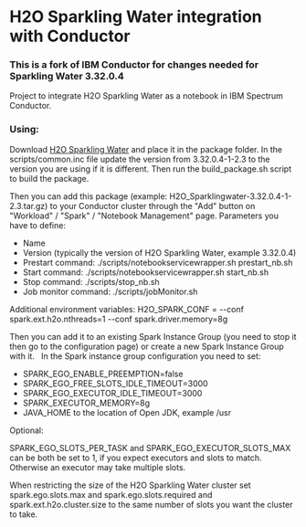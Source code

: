# H2O Sparkling Water integration with Conductor

### This is a fork of IBM Conductor for changes needed for Sparkling Water 3.32.0.4
Project to integrate H2O Sparkling Water as a notebook in IBM Spectrum Conductor.

### Using:
Download [H2O Sparkling Water](https://s3.amazonaws.com/h2o-release/sparkling-water/spark-2.4/3.32.0.4-1-2.3/sparkling-water-3.32.0.4-1-2.3.zip) and place it in the package folder. In the scripts/common.inc file update the version from 3.32.0.4-1-2.3 to the version you are using if it is different. Then run the build_package.sh script to build the package.

Then you can add this package (example: H2O_Sparklingwater-3.32.0.4-1-2.3.tar.gz) to your Conductor cluster through the "Add" button on "Workload" / "Spark" / "Notebook Management" page.
Parameters you have to define:
- Name
- Version (typically the version of H2O Sparkling Water, example 3.32.0.4)
- Prestart command: ./scripts/notebookservicewrapper.sh prestart_nb.sh
- Start command: ./scripts/notebookservicewrapper.sh start_nb.sh
- Stop command: ./scripts/stop_nb.sh
- Job monitor command: ./scripts/jobMonitor.sh

Additional environment variables: H2O_SPARK_CONF = --conf spark.ext.h2o.nthreads=1 --conf spark.driver.memory=8g

Then you can add it to an existing Spark Instance Group (you need to stop it then go to the configuration page) or create a new Spark Instance Group with it.
 
In the Spark instance group configuration you need to set:
- SPARK_EGO_ENABLE_PREEMPTION=false
- SPARK_EGO_FREE_SLOTS_IDLE_TIMEOUT=3000
- SPARK_EGO_EXECUTOR_IDLE_TIMEOUT=3000
- SPARK_EXECUTOR_MEMORY=8g
- JAVA_HOME to the location of Open JDK, example /usr

Optional:

SPARK_EGO_SLOTS_PER_TASK and SPARK_EGO_EXECUTOR_SLOTS_MAX can be both be set to 1, if you expect executors and slots to match. Otherwise an executor may take multiple slots.

When restricting the size of the H2O Sparkling Water cluster set spark.ego.slots.max and spark.ego.slots.required and spark.ext.h2o.cluster.size to the same number of slots you want the cluster to take.
